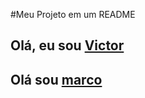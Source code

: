 #Meu Projeto em um README 

## Olá, eu sou [Victor](https://github.com/victorluansilva)

## Olá sou [marco](https://github.com/MarkAOF)